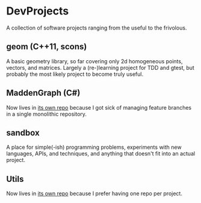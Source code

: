 # DevProjects

A collection of software projects ranging from the useful to the
frivolous.

## geom (C++11, scons)

A basic geometry library, so far covering only 2d homogeneous points,
vectors, and matrices.  Largely a (re-)learning project for TDD and
gtest, but probably the most likely project to become truly useful.

## MaddenGraph (C#)
Now lives in [its own repo](https://github.com/MattJOlson/MaddenGraph)
because I got sick of managing feature branches in a single monolithic
repository.

## sandbox

A place for simple(-ish) programming problems, experiments with new
languages, APIs, and techniques, and anything that doesn't fit into an
actual project.

## Utils
Now lives in [its own repo](https://github.com/MattJOlson/MattUtils)
because I prefer having one repo per project.
